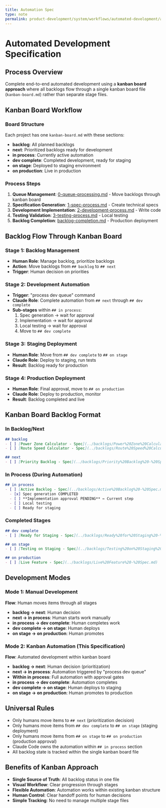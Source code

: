 ```yaml
---
title: Automation Spec
type: note
permalink: product-development/system/workflows/automated-development/automation-spec
---
```


# Automated Development Specification

## Process Overview
Complete end-to-end automated development using a **kanban board approach** where all backlogs flow through a single kanban board file (`kanban-board.md`) rather than separate stage files.

## Kanban Board Workflow

### Board Structure
Each project has one `kanban-board.md` with these sections:
- **backlog**: All planned backlogs
- **next**: Prioritized backlogs ready for development  
- **in process**: Currently active automation
- **dev complete**: Completed development, ready for staging
- **on stage**: Deployed to staging environment
- **on production**: Live in production

### Process Steps
1. **Queue Management**: [0-queue-processing.md](0-queue-processing.md) - Move backlogs through kanban board
2. **Specification Generation**: [1-spec-process.md](1-spec-process.md) - Create technical specs
3. **Development Implementation**: [2-development-process.md](2-development-process.md) - Write code
4. **Testing Validation**: [3-testing-process.md](3-testing-process.md) - Local testing
5. **Backlog Completion**: [backlog-completion.md](backlog-completion.md) - Production deployment

## Backlog Flow Through Kanban Board

### Stage 1: Backlog Management
- **Human Role**: Manage backlog, prioritize backlogs
- **Action**: Move backlogs from `## backlog` to `## next`
- **Trigger**: Human decision on priorities

### Stage 2: Development Automation  
- **Trigger**: "process dev queue" command
- **Claude Role**: Complete automation from `## next` through `## dev complete`
- **Sub-stages** within `## in process`:
  1. Spec generation → wait for approval
  2. Implementation → wait for approval  
  3. Local testing → wait for approval
  4. Move to `## dev complete`

### Stage 3: Staging Deployment
- **Human Role**: Move from `## dev complete` to `## on stage`
- **Claude Role**: Deploy to staging, run tests
- **Result**: Backlog ready for production

### Stage 4: Production Deployment
- **Human Role**: Final approval, move to `## on production`
- **Claude Role**: Deploy to production, monitor
- **Result**: Backlog completed and live

## Kanban Board Backlog Format

### In Backlog/Next
```markdown
## backlog
- [ ] [Power Zone Calculator - Spec](../backlogs/Power%20Zone%20Calculator%20-%20Spec.md)
- [ ] [Route Speed Calculator - Spec](../backlogs/Route%20Speed%20Calculator%20-%20Spec.md)

## next  
- [ ] [Priority Backlog - Spec](../backlogs/Priority%20Backlog%20-%20Spec.md)
```

### In Process (During Automation)
```markdown
## in process
- [ ] [Active Backlog - Spec](../backlogs/Active%20Backlog%20-%20Spec.md)
  - [x] Spec generation COMPLETED
  - [ ] **Implementation approval PENDING** ← Current step
  - [ ] Local testing
  - [ ] Ready for staging
```

### Completed Stages
```markdown
## dev complete
- [ ] [Ready for Staging - Spec](../backlogs/Ready%20for%20Staging%20-%20Spec.md)

## on stage  
- [ ] [Testing on Staging - Spec](../backlogs/Testing%20on%20Staging%20-%20Spec.md)

## on production
- [ ] [Live Feature - Spec](../backlogs/Live%20Feature%20-%20Spec.md)
```

## Development Modes

### Mode 1: Manual Development
**Flow**: Human moves items through all stages
- **backlog → next**: Human decision
- **next → in process**: Human starts work manually
- **in process → dev complete**: Human completes work
- **dev complete → on stage**: Human deploys
- **on stage → on production**: Human promotes

### Mode 2: Kanban Automation (This Specification)
**Flow**: Automated development within kanban board
- **backlog → next**: Human decision (prioritization)
- **next → in process**: Automation triggered by "process dev queue"
- **Within in process**: Full automation with approval gates
- **in process → dev complete**: Automation completes
- **dev complete → on stage**: Human deploys to staging
- **on stage → on production**: Human promotes to production

## Universal Rules
- Only humans move items to `## next` (prioritization decision)
- Only humans move items from `## dev complete` to `## on stage` (staging deployment)
- Only humans move items from `## on stage` to `## on production` (production approval)
- Claude Code owns the automation within `## in process` section
- All backlog state is tracked within the single kanban board file

## Benefits of Kanban Approach
- **Single Source of Truth**: All backlog status in one file
- **Visual Workflow**: Clear progression through stages
- **Flexible Automation**: Automation works within existing kanban structure
- **Human Control**: Clear handoff points for human decisions
- **Simple Tracking**: No need to manage multiple stage files